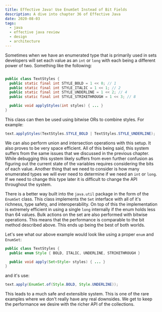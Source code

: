 ```yaml
---
title: Effective Java! Use EnumSet Instead of Bit Fields
description: A dive into chapter 36 of Effective Java
date: 2020-08-03
tags:
  - java
  - effective java review
  - design
  - architecture
---
```


Sometimes when we have an enumerated type that is primarily used in sets developers will set each value as an `int` or `long` with each being a different power of two. Something like the following:

```java

public class TextStyles {
  public static final int STYLE_BOLD = 1 << 0; // 1
  public static final int STYLE_ITALIC = 1 << 1; // 2
  public static final int STYLE_UNDERLINE = 1 << 2; // 4
  public static final int STYLE_STRIKETHROUGH = 1 << 3; // 8

  public void applyStyles(int styles) { ... }
}
```

This class can then be used using bitwise ORs to combine styles. For example:

```java
text.applyStyles(TextStyles.STYLE_BOLD | TextStyles.STYLE_UNDERLINE);
```

We can also perform union and intersection operations with this setup. It also proves to be very space efficient. All of this being said, this system suffers from the same issues that we discussed in the previous chapter. While debugging this system likely suffers from even further confusion as figuring out the current state of the variables requires considering the bits of each value. Another thing that we need to consider is how many enumerated types we will ever need to determine if we need an `int` or `long`. If we need to change this type later it is difficult to change the API throughout the system.

There is a better way built into the `java.util` package in the form of the `EnumSet` class. This class implements the `Set` interface with all of it's richness, type safety, and interoperability. On top of this the implementation is extremely efficient in using a single `long` internally if the enum holds less than 64 values. Bulk actions on the set are also performed with bitwise operations. This means that the performance is comparable to the bit method described above. This ends up being the best of both worlds. 

Let's see what our above example would look like using a proper `enum` and `EnumSet`:

```java
public class TextStyles {
  public enum Style { BOLD, ITALIC, UNDERLINE, STRIKETHROUGH }

  public void apply(Set<Style> styles) { ... }
}
```
and it's use:
```java
text.apply(EnumSet.of(Style.BOLD, Style.UNDERLINE));
```

This leads to a much safe and extensible system. This is one of the rare examples where we don't really have any real downsides. We get to keep the performance we desire with the richer API of the collections.

